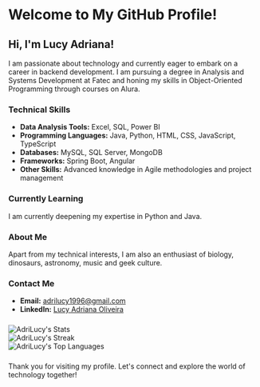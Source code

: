 # Welcome to My GitHub Profile!

## Hi, I'm Lucy Adriana!

I am passionate about technology and currently eager to embark on a career in backend development. I am pursuing a degree in Analysis and Systems Development at Fatec and honing my skills in Object-Oriented Programming through courses on Alura.

### Technical Skills

- **Data Analysis Tools:** Excel, SQL, Power BI
- **Programming Languages:** Java, Python, HTML, CSS, JavaScript, TypeScript
- **Databases:** MySQL, SQL Server, MongoDB
- **Frameworks:** Spring Boot, Angular
- **Other Skills:** Advanced knowledge in Agile methodologies and project management

### Currently Learning

I am currently deepening my expertise in Python and Java.

### About Me

Apart from my technical interests, I am also an enthusiast of biology, dinosaurs, astronomy, music and geek culture.

### Contact Me

- **Email:** adrilucy1996@gmail.com
- **LinkedIn:** [Lucy Adriana Oliveira](https://www.linkedin.com/in/lucy-adriana-oliveira-25b6b6158)

###
![AdriLucy's Stats](https://github-readme-stats.vercel.app/api?username=AdriLucy&theme=gotham&show_icons=true&hide_border=true&count_private=true)</br>
![AdriLucy's Streak](https://github-readme-streak-stats.herokuapp.com/?user=AdriLucy&theme=gotham&hide_border=true)</br>
![AdriLucy's Top Languages](https://github-readme-stats.vercel.app/api/top-langs/?username=AdriLucy&theme=gotham&show_icons=true&hide_border=true&layout=compact)</br>
<!--[![Lucy-Adriana](https://github-readme-stats.vercel.app/api?username=AdriLucy&theme=gotham)](https://github.com/anuraghazra/github-readme-stats)
[![Lucy-Adriana](https://github-readme-stats.vercel.app/api/top-langs/?username=AdriLucy&hide=html&layout=compact&theme=gotham)](https://github.com/anuraghazra/github-readme-stats)-->

###

Thank you for visiting my profile. Let's connect and explore the world of technology together!

<!---
AdriLucy/AdriLucy is a ✨ special ✨ repository because its `README.md` (this file) appears on your GitHub profile.
You can click the Preview link to take a look at your changes.
--->
